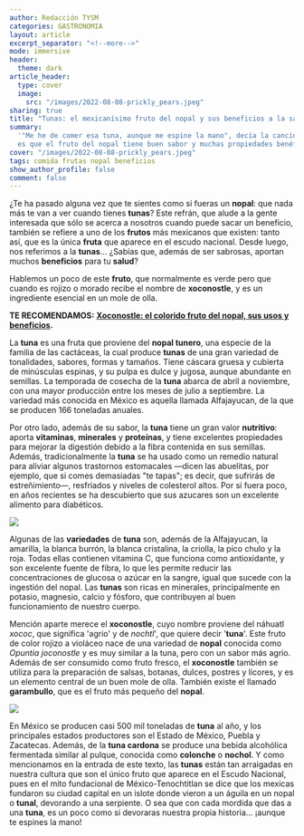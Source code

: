 ```yaml
---
author: Redacción TYSM
categories: GASTRONOMIA
layout: article
excerpt_separator: "<!--more-->"
mode: immersive
header:
  theme: dark
article_header:
  type: cover
  image:
    src: "/images/2022-08-08-prickly_pears.jpeg"
sharing: true
title: "Tunas: el mexicanísimo fruto del nopal y sus beneficios a la salud"
summary:
  '"Me he de comer esa tuna, aunque me espine la mano", decía la canción, y
  es que el fruto del nopal tiene buen sabor y muchas propiedades benéficas'
cover: "/images/2022-08-08-prickly_pears.jpeg"
tags: comida frutas nopal beneficios
show_author_profile: false
comment: false
---
```


¿Te ha pasado alguna vez que te sientes como si fueras un **nopal**: que nada más te van a ver cuando tienes **tunas**? Este refrán, que alude a la gente interesada que sólo se acerca a nosotros cuando puede sacar un beneficio, también se refiere a uno de los **frutos** más mexicanos que existen: tanto así, que es la única **fruta** que aparece en el escudo nacional. Desde luego, nos referimos a la **tunas**… ¿Sabías que, además de ser sabrosas, aportan muchos **beneficios** para tu **salud**?

Hablemos un poco de este **fruto**, que normalmente es verde pero que cuando es rojizo o morado recibe el nombre de **xoconostle**, y es un ingrediente esencial en un mole de olla.

**TE RECOMENDAMOS:** [**Xoconostle: el colorido fruto del nopal, sus usos y beneficios**](https://blog.tonoysumariachi.com/gastronomia/2022/11/29/xoconostle-el-colorido-fruto-del-nopal-sus-usos-y-beneficios.html)**.**

La **tuna** es una fruta que proviene del **nopal tunero**, una especie de la familia de las cactáceas, la cual produce **tunas** de una gran variedad de tonalidades, sabores, formas y tamaños. Tiene cáscara gruesa y cubierta de minúsculas espinas, y su pulpa es dulce y jugosa, aunque abundante en semillas. La temporada de cosecha de la **tuna** abarca de abril a noviembre, con una mayor producción entre los meses de julio a septiembre. La variedad más conocida en México es aquella llamada Alfajayucan, de la que se producen 166 toneladas anuales.

Por otro lado, además de su sabor, la **tuna** tiene un gran valor **nutritivo**: aporta **vitaminas**, **minerales** y **proteínas**, y tiene excelentes propiedades para mejorar la digestión debido a la fibra contenida en sus semillas. Además, tradicionalmente la **tuna** se ha usado como un remedio natural para aliviar algunos trastornos estomacales —dicen las abuelitas, por ejemplo, que si comes demasiadas "te tapas"; es decir, que sufrirás de estreñimiento—, resfriados y niveles de colesterol altos. Por si fuera poco, en años recientes se ha descubierto que sus azucares son un excelente alimento para diabéticos.

![](https://upload.wikimedia.org/wikipedia/commons/thumb/a/a7/Nopal_%28Opuntia_ficus-indica%29%2C_Marsaxlokk%2C_isla_de_Malta%2C_Malta%2C_2021-08-21%2C_DD_51.jpg/683px-Nopal_%28Opuntia_ficus-indica%29%2C_Marsaxlokk%2C_isla_de_Malta%2C_Malta%2C_2021-08-21%2C_DD_51.jpg)

Algunas de las **variedades** de **tuna** son, además de la Alfajayucan, la amarilla, la blanca burrón, la blanca cristalina, la criolla, la pico chulo y la roja. Todas ellas contienen vitamina C, que funciona como antioxidante, y son excelente fuente de fibra, lo que les permite reducir las concentraciones de glucosa o azúcar en la sangre, igual que sucede con la ingestión del nopal. Las **tunas** son ricas en minerales, principalmente en potasio, magnesio, calcio y fósforo, que contribuyen al buen funcionamiento de nuestro cuerpo.

Mención aparte merece el **xoconostle**, cuyo nombre proviene del náhuatl _xococ_, que significa 'agrio' y de _nochtl_', que quiere decir '**tuna**'. Este fruto de color rojizo a violáceo nace de una variedad de **nopal** conocida como _Opuntia joconostle_ y es muy similar a la tuna, pero con un sabor más agrio. Además de ser consumido como fruto fresco, el **xoconostle** también se utiliza para la preparación de salsas, botanas, dulces, postres y licores, y es un elemento central de un buen mole de olla. También existe el llamado **garambullo**, que es el fruto más pequeño del **nopal**.

![](https://upload.wikimedia.org/wikipedia/commons/thumb/c/c7/Xoconostles_de_Tequixquiac.jpg/1024px-Xoconostles_de_Tequixquiac.jpg)

En México se producen casi 500 mil toneladas de **tuna** al año, y los principales estados productores son el Estado de México, Puebla y Zacatecas. Además, de la **tuna cardona** se produce una bebida alcohólica fermentada similar al pulque, conocida como **colonche** o **nochol**. Y como mencionamos en la entrada de este texto, las **tunas** están tan arraigadas en nuestra cultura que son el único fruto que aparece en el Escudo Nacional, pues en el mito fundacional de México-Tenochtitlan se dice que los mexicas fundaron su ciudad capital en un islote donde vieron a un águila en un nopal o **tunal**, devorando a una serpiente. O sea que con cada mordida que das a una **tuna**, es un poco como si devoraras nuestra propia historia… ¡aunque te espines la mano!

